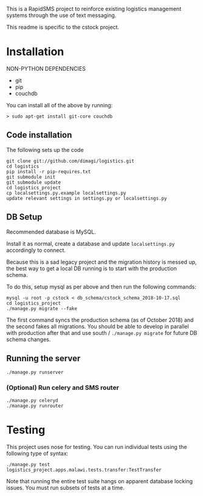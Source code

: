 This is a RapidSMS project to reinforce existing logistics management systems through the use of text messaging.

This readme is specific to the cstock project.

# Installation

NON-PYTHON DEPENDENCIES
* git
* pip
* couchdb

You can install all of the above by running:
```
> sudo apt-get install git-core couchdb
```

## Code installation

The following sets up the code

```
git clone git://github.com/dimagi/logistics.git
cd logistics
pip install -r pip-requires.txt
git submodule init
git submodule update
cd logistics_project
cp localsettings.py.example localsettings.py
update relevant settings in settings.py or localsettings.py
```


## DB Setup

Recommended database is MySQL.

Install it as normal, create a database and update `localsettings.py` accordingly to connect.

Because this is a sad legacy project and the migration history is messed up,
the best way to get a local DB running is to start with the production schema.

To do this, setup mysql as per above and then run the following commands:

```
mysql -u root -p cstock < db_schema/cstock_schema_2018-10-17.sql
cd logistics_project
./manage.py migrate --fake
```

The first command syncs the production schema (as of October 2018) and the second fakes all migrations.
You should be able to develop in parallel with production after that and use south / `./manage.py migrate` 
for future DB schema changes.


## Running the server

`./manage.py runserver`


### (Optional) Run celery and SMS router

```
./manage.py celeryd
./manage.py runrouter
```

# Testing

This project uses nose for testing. You can run individual tests using the following type of syntax:

```
./manage.py test logistics_project.apps.malawi.tests.transfer:TestTransfer
```

Note that running the entire test suite hangs on apparent database locking issues. You must run subsets of tests at a time.

